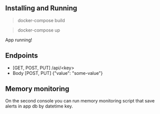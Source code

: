 ## Installing and Running

> docker-compose build

> docker-compose up


App running!


## Endpoints

- [GET, POST, PUT]  /api/\<key\>
- Body [POST, PUT]  {"value": "some-value"}

## Memory monitoring 

On the second console you can run memory monitoring script that save alerts in app db by datetime key.